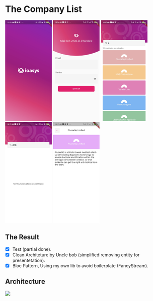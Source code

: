 # The Company List

<p float="left">
<img src="splash.jpg"   width="150" >
<img src="login.jpg"   width="150" >
<img src="home_result.jpg"   width="150" >
<img src="home_no_result.jpg"   width="150" >
<img src="detail.jpg"   width="150" >
 </p>

## The Result
- [x] Test (partial done).
- [x] Clean Architeture by Uncle bob (simplified removing entity for presentetation).
- [x] Bloc Pattern, Using my own lib to avoid boilerplate (FancyStream).

## Architecture

<img src="https://user-images.githubusercontent.com/151217/107596502-a6d47380-6bf6-11eb-8adc-2591c9fd538b.jpg"   width="350" >




 
